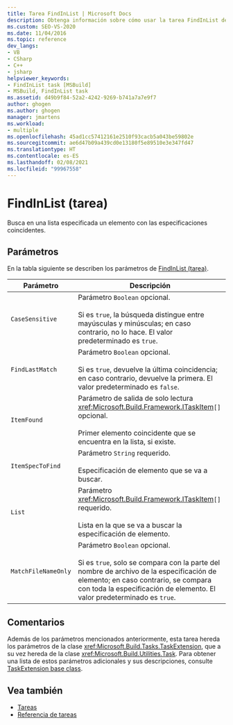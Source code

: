 ```yaml
---
title: Tarea FindInList | Microsoft Docs
description: Obtenga información sobre cómo usar la tarea FindInList de MSBuild para buscar un elemento con las especificaciones coincidentes en una lista especificada.
ms.custom: SEO-VS-2020
ms.date: 11/04/2016
ms.topic: reference
dev_langs:
- VB
- CSharp
- C++
- jsharp
helpviewer_keywords:
- FindInList task [MSBuild]
- MSBuild, FindInList task
ms.assetid: d49b9f84-52a2-4242-9269-b741a7a7e9f7
author: ghogen
ms.author: ghogen
manager: jmartens
ms.workload:
- multiple
ms.openlocfilehash: 45ad1cc57412161e2510f93cacb5a043be59802e
ms.sourcegitcommit: ae6d47b09a439cd0e13180f5e89510e3e347fd47
ms.translationtype: HT
ms.contentlocale: es-ES
ms.lasthandoff: 02/08/2021
ms.locfileid: "99967558"
---
```

# <a name="findinlist-task"></a>FindInList (tarea)

Busca en una lista especificada un elemento con las especificaciones coincidentes.

## <a name="parameters"></a>Parámetros

 En la tabla siguiente se describen los parámetros de [FindInList (tarea)](../msbuild/findinlist-task.md).

|Parámetro|Descripción|
|---------------|-----------------|
|`CaseSensitive`|Parámetro `Boolean` opcional.<br /><br /> Si es `true`, la búsqueda distingue entre mayúsculas y minúsculas; en caso contrario, no lo hace. El valor predeterminado es `true`.|
|`FindLastMatch`|Parámetro `Boolean` opcional.<br /><br /> Si es `true`, devuelve la última coincidencia; en caso contrario, devuelve la primera. El valor predeterminado es `false`.|
|`ItemFound`|Parámetro de salida de solo lectura <xref:Microsoft.Build.Framework.ITaskItem>`[]` opcional.<br /><br /> Primer elemento coincidente que se encuentra en la lista, si existe.|
|`ItemSpecToFind`|Parámetro `String` requerido.<br /><br /> Especificación de elemento que se va a buscar.|
|`List`|Parámetro <xref:Microsoft.Build.Framework.ITaskItem>`[]` requerido.<br /><br /> Lista en la que se va a buscar la especificación de elemento.|
|`MatchFileNameOnly`|Parámetro `Boolean` opcional.<br /><br /> Si es `true`, solo se compara con la parte del nombre de archivo de la especificación de elemento; en caso contrario, se compara con toda la especificación de elemento. El valor predeterminado es `true`.|

## <a name="remarks"></a>Comentarios

 Además de los parámetros mencionados anteriormente, esta tarea hereda los parámetros de la clase <xref:Microsoft.Build.Tasks.TaskExtension>, que a su vez hereda de la clase <xref:Microsoft.Build.Utilities.Task>. Para obtener una lista de estos parámetros adicionales y sus descripciones, consulte [TaskExtension base class](../msbuild/taskextension-base-class.md).

## <a name="see-also"></a>Vea también

- [Tareas](../msbuild/msbuild-tasks.md)
- [Referencia de tareas](../msbuild/msbuild-task-reference.md)
